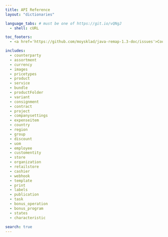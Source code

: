 ```yaml
---
title: API Reference
layout: "dictionaries"

language_tabs: # must be one of https://git.io/vQNgJ
  - shell: cURL

toc_footers:
  - <a href='https://github.com/moysklad/java-remap-1.3-doc/issues'>Сообщите об ошибке</a>

includes:
  - counterparty
  - assortment
  - currency
  - images
  - pricetypes
  - product
  - service
  - bundle
  - productFolder
  - variant
  - consignment
  - contract
  - project
  - companysettings
  - expenseitem
  - country
  - region
  - group
  - discount
  - uom  
  - employee
  - customentity
  - store
  - organization
  - retailstore
  - cashier
  - webhook
  - template
  - print
  - labels
  - publication
  - task
  - bonus_operation
  - bonus_program
  - states  
  - characteristic
  
search: true
---  
```

